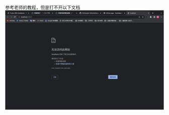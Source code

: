 参考老师的教程，但是打不开以下文档
<img src="https://raw.githubusercontent.com/HOY78778/picstore/main/img/202210132148063.png"/>
